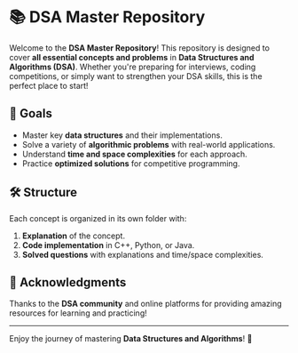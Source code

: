 # 📚 DSA Master Repository

Welcome to the **DSA Master Repository**! This repository is designed to cover **all essential concepts and problems** in **Data Structures and Algorithms (DSA)**. Whether you're preparing for interviews, coding competitions, or simply want to strengthen your DSA skills, this is the perfect place to start!

## 🎯 Goals

- Master key **data structures** and their implementations.
- Solve a variety of **algorithmic problems** with real-world applications.
- Understand **time and space complexities** for each approach.
- Practice **optimized solutions** for competitive programming.

## 🛠️ Structure

Each concept is organized in its own folder with:
1. **Explanation** of the concept.
2. **Code implementation** in C++, Python, or Java.
3. **Solved questions** with explanations and time/space complexities.

## 🙌 Acknowledgments

Thanks to the **DSA community** and online platforms for providing amazing resources for learning and practicing!

---

Enjoy the journey of mastering **Data Structures and Algorithms**! 🎉
